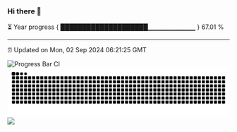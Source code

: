 ### Hi there 👋

⏳ Year progress { ████████████████████▁▁▁▁▁▁▁▁▁▁ } 67.01 %

---

⏰ Updated on Mon, 02 Sep 2024 06:21:25 GMT

![Progress Bar CI](https://github.com/liununu/liununu/workflows/Progress%20Bar%20CI/badge.svg)![](https://raw.githubusercontent.com/L1cardo/L1cardo/main/assets/github-contribution-grid-snake.svg)![](https://raw.githubusercontent.com/seesaws/seesaws/main/assets/github-contribution-grid-snake.svg)
